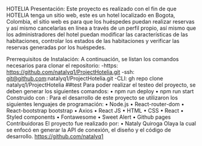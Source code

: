 HOTELIA
Presentación:
Este proyecto es realizado con el fin de que HOTELIA tenga un sitio web, este es un hotel localizado en Bogota, Colombia, el sitio web es para  que los huéspedes puedan realizar reservas y así mismo cancelarlas en línea a través de un perfil propio, así mismo que los administradores del hotel puedan modificar las características de las habitaciones, controlar los estados de las habitaciones y verificar las reservas generadas por los huéspedes.
 
 
Prerrequisitos de Instalación:
A continuación, se listan los comandos necesarios para clonar el repositorio:
-https: https://github.com/natalyq1/ProjectHotelia.git
-ssh: git@github.com:natalyq1/ProjectHotelia.git
-CLI: gh repo clone natalyq1/ProjectHotelia
##test
Para poder realizar el testeo del proyecto, se deben generar los siguientes comandos:
•	npm run deploy
•	npm run start
Construido con :
Para el desarrollo de este proyecto se utilizaron los siguientes lenguajes de programación:
•	Node.js
•	React-router-dom
•	React-bootstrap bootstrap
•	Axios
•	React JS
•	HTML
•	CSS
•	React
•	Styled components
•	Fontawesome
•	Sweet Alert
•	Github pages
Contribuidoras
El proyecto fue realizado por:
•	Nataly Quiroga Olaya la cual se enfocó en generar la API de conexión, el diseño y el código de desarrollo. https://github.com/natalyq1
